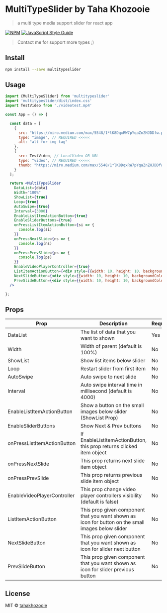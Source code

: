 # MultiTypeSlider by Taha Khozooie

> a multi type media support slider for react app

[![NPM](https://img.shields.io/npm/v/multitypeslider.svg)](https://www.npmjs.com/package/multitypeslider) [![JavaScript Style Guide](https://img.shields.io/badge/code_style-standard-brightgreen.svg)](https://standardjs.com)
> Contact me for support more types ;)

## Install

```bash
npm install --save multitypeslider
```

## Usage

```jsx
import {MultiTypeSlider} from 'multitypeslider'
import 'multitypeslider/dist/index.css'
import TestVideo from './videotest.mp4'

const App = () => {

  const data = [
    {
      src: "https://miro.medium.com/max/5548/1*lK8DqxRW7pYqaZnZHJDDfw.png", // LocalImage OR URL
      type: "image", // REQUIRED <<<<<
      alt: "alt for img tag"
    },
    {
      src: TestVideo, // LocalVideo OR URL
      type: "video", // REQUIRED <<<<<
      thumb: "https://miro.medium.com/max/5548/1*lK8DqxRW7pYqaZnZHJDDfw.png" // LocalImage OR URL
    }
  ];

  return <MultiTypeSlider
    DataList={data}
    Width="100%"
    ShowList={true}
    Loop={true}
    AutoSwipe={true}
    Interval={3000}
    EnableListItemActionButton={true}
    EnableSliderButtons={true}
    onPressListItemActionButton={si => {
      console.log(si)
    }}
    onPressNextSlide={ns => {
      console.log(ns)
    }}
    onPressPrevSlide={ps => {
      console.log(ps)
    }}
    EnableVideoPlayerController={true}
    ListItemActionButton={<div style={{width: 10, height: 10, backgroundColor: 'green'}}/>}
    NextSlideButton={<div style={{width: 10, height: 10, backgroundColor: 'red'}}/>}
    PrevSlideButton={<div style={{width: 10, height: 10, backgroundColor: 'blue'}}/>}
  />

};

```
## Props
Prop | Description | Required | Type
--- | --- | --- | ---
DataList | The list of data that you want to shown | Yes | Array
Width | Width of parent (default is 100%) | No | String
ShowList | Show list items below slider | No | Boolean
Loop | Restart slider from first item | No | Boolean
AutoSwipe | Auto swipe to next slide | No | Boolean
Interval | Auto swipe interval time in millisecond (default is 4000) | No | Number
EnableListItemActionButton | Show a button on the small images below slider (ShowList Prop) | No | Boolean
EnableSliderButtons | Show Next & Prev buttons | No | Boolean
onPressListItemActionButton | If EnableListItemActionButton, this prop returns clicked item object | No | Object
onPressNextSlide | This prop returns next slide item object | No | Object
onPressPrevSlide | This prop returns previous slide item object | No | Object
EnableVideoPlayerController | This prop change video player controllers visibility (default is false) | No | Boolean
ListItemActionButton | This prop given component that you want shown as icon for button on the small images below slider | No | Component
NextSlideButton | This prop given component that you want shown as icon for slider next button | No | Component
PrevSlideButton | This prop given component that you want shown as icon for slider previous button | No | Component

## License

MIT © [tahakhozooie](https://github.com/tahakhozooie)
